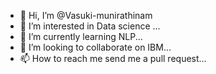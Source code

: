 - 👋 Hi, I’m @Vasuki-munirathinam
- 👀 I’m interested in Data science  ...
- 🌱 I’m currently learning NLP...
- 💞️ I’m looking to collaborate on IBM...
- 📫 How to reach me send me a pull request...

<!---
Vasuki-munirathinam/Vasuki-munirathinam is a ✨ special ✨ repository because its `README.md` (this file) appears on your GitHub profile.
You can click the Preview link to take a look at your changes.
--->
